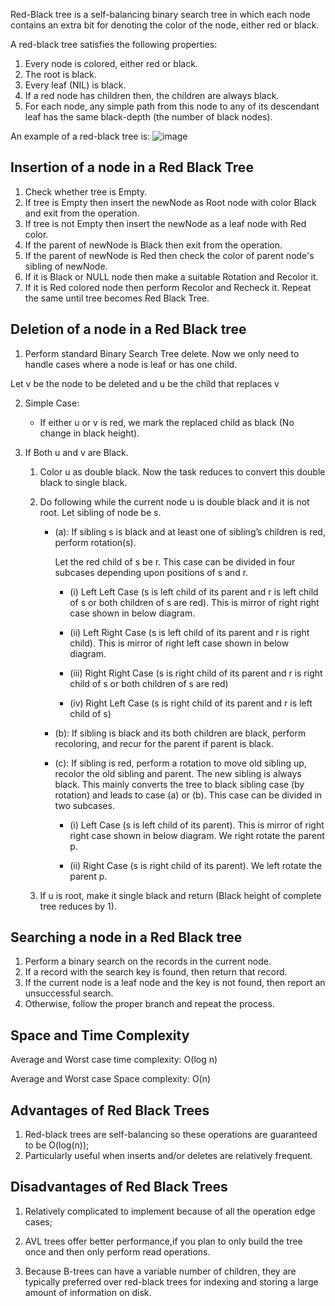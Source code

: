 Red-Black tree is a self-balancing binary search tree in which each node contains an extra bit for denoting the color of the node, either red or black.

A red-black tree satisfies the following properties:

1. Every node is colored, either red or black.
2. The root is black.
3. Every leaf (NIL) is black.
4. If a red node has children then, the children are always black.
5. For each node, any simple path from this node to any of its descendant leaf has the same black-depth (the number of black nodes).


An example of a red-black tree is:
![image](https://user-images.githubusercontent.com/77603501/167234741-97d7cdd0-2ad1-42d8-80fa-66ad1cf4bd79.png)

## Insertion of a node in a Red Black Tree
1. Check whether tree is Empty.
2. If tree is Empty then insert the newNode as Root node with color Black and exit from the operation.
3. If tree is not Empty then insert the newNode as a leaf node with Red color.
4. If the parent of newNode is Black then exit from the operation.
5. If the parent of newNode is Red then check the color of parent node's sibling of newNode.
6. If it is Black or NULL node then make a suitable Rotation and Recolor it.
7. If it is Red colored node then perform Recolor and Recheck it. Repeat the same until tree becomes Red Black Tree.

## Deletion of a node in a Red Black tree
1. Perform standard Binary Search Tree delete. Now we only need to handle cases where a node is leaf or has one child. 

Let v be the node to be deleted and u be the child that replaces v 


2) Simple Case: 
    - If either u or v is red, we mark the replaced child as black (No change in black height).


3) If Both u and v are Black.

    1. Color u as double black. Now the task reduces to convert this double black to single black.

    2. Do following while the current node u is double black and it is not root. Let sibling of node be s.

        - (a): If sibling s is black and at least one of sibling’s children is red, perform rotation(s).
            
            Let the red child of s be r. This case can be divided in four subcases depending upon positions of s and r.

            - (i) Left Left Case (s is left child of its parent and r is left child of s or both children of s are red). This is mirror of right right case shown in below diagram.

            - (ii) Left Right Case (s is left child of its parent and r is right child). This is mirror of right left case shown in below diagram.

            - (iii) Right Right Case (s is right child of its parent and r is right child of s or both children of s are red)

            - (iv) Right Left Case (s is right child of its parent and r is left child of s)

        - (b): If sibling is black and its both children are black, perform recoloring, and recur for the parent if parent is black.

        - (c): If sibling is red, perform a rotation to move old sibling up, recolor the old sibling and parent. The new sibling is always black. This mainly converts the tree to black sibling case (by rotation) and leads to case (a) or (b). This case can be divided in two subcases.

            - (i) Left Case (s is left child of its parent). This is mirror of right right case shown in below diagram. We right rotate the parent p.

            - (ii) Right Case (s is right child of its parent). We left rotate the parent p.

    3. If u is root, make it single black and return (Black height of complete tree reduces by 1).

## Searching a node in a Red Black tree

1. Perform a binary search on the records in the current node.
2. If a record with the search key is found, then return that record.
3. If the current node is a leaf node and the key is not found, then report an unsuccessful search.
4. Otherwise, follow the proper branch and repeat the process.

## Space and Time Complexity

Average and Worst case time complexity: O(log n)

Average and Worst case Space complexity: O(n)

## Advantages of Red Black Trees

1. Red-black trees are self-balancing so these operations are guaranteed to be O(log(n));
2. Particularly useful when inserts and/or deletes are relatively frequent.

## Disadvantages of Red Black Trees

1. Relatively complicated to implement because of all the operation edge cases;
2. AVL trees offer better performance,if you plan to only build the tree once and then only perform read operations. 

3. Because B-trees can have a variable number of children, they are typically preferred over red-black trees for indexing and storing a large amount of information on disk.


